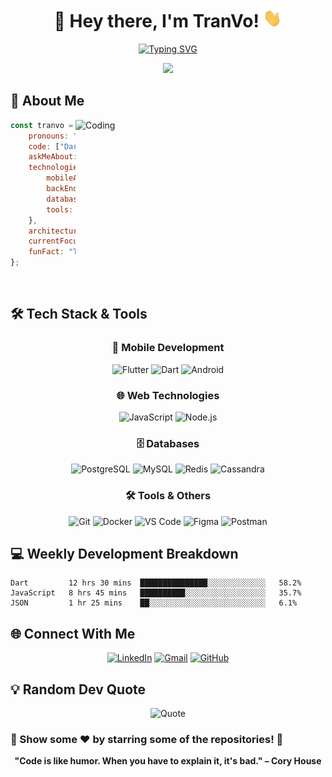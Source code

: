 # <div align="center">🚀 Hey there, I'm **TranVo**! <img src="https://raw.githubusercontent.com/ABSphreak/ABSphreak/master/gifs/Hi.gif" width="30px" height="30px"></div>

<div align="center">
  
[![Typing SVG](https://readme-typing-svg.demolab.com?font=Fira+Code&size=22&duration=3000&pause=1000&color=6366F1&center=true&vCenter=true&multiline=true&width=600&height=100&lines=Mobile+Developer+%F0%9F%93%B1;Creative+Problem+Solver+%E2%9A%A1;Building+Amazing+Apps+%F0%9F%9A%80)](https://git.io/typing-svg)

<img src="https://user-images.githubusercontent.com/73097560/115834477-dbab4500-a447-11eb-908a-139a6edaec5c.gif">

</div>

## 🎯 About Me

<img align="right" alt="Coding" width="400" src="https://cdn.dribbble.com/users/1162077/screenshots/3848914/programmer.gif">

```javascript
const tranvo = {
    pronouns: "she" | "her",
    code: ["Dart", "JavaScript"],
    askMeAbout: ["Flutter", "Mobile Dev", "Tech", "Photography"],
    technologies: {
        mobileApp: ["Flutter"],
        backEnd: ["Node.js", "Express"],
        database: ["PostgreSQL", "MySQL", "Redis", "Cassandra"],
        tools: ["Git", "VS Code", "Figma", "Postman"]
    },
    architecture: ["Serverless Architecture", "Progressive web applications", "Single page applications"],
    currentFocus: "Building scalable mobile applications",
    funFact: "There are two ways to write error-free programs; only the third one works"
};
```

<br>

## 🛠️ Tech Stack & Tools

<div align="center">

### 📱 Mobile Development
![Flutter](https://img.shields.io/badge/Flutter-02569B?style=for-the-badge&logo=flutter&logoColor=white)
![Dart](https://img.shields.io/badge/Dart-0175C2?style=for-the-badge&logo=dart&logoColor=white)
![Android](https://img.shields.io/badge/Android-3DDC84?style=for-the-badge&logo=android&logoColor=white)

### 🌐 Web Technologies  
![JavaScript](https://img.shields.io/badge/JavaScript-F7DF1E?style=for-the-badge&logo=javascript&logoColor=black)
![Node.js](https://img.shields.io/badge/Node.js-339933?style=for-the-badge&logo=node.js&logoColor=white)

### 🗄️ Databases
![PostgreSQL](https://img.shields.io/badge/PostgreSQL-316192?style=for-the-badge&logo=postgresql&logoColor=white)
![MySQL](https://img.shields.io/badge/MySQL-005C84?style=for-the-badge&logo=mysql&logoColor=white)
![Redis](https://img.shields.io/badge/Redis-DC382D?style=for-the-badge&logo=redis&logoColor=white)
![Cassandra](https://img.shields.io/badge/Cassandra-1287B1?style=for-the-badge&logo=apache-cassandra&logoColor=white)

### 🛠️ Tools & Others
![Git](https://img.shields.io/badge/Git-F05032?style=for-the-badge&logo=git&logoColor=white)
![Docker](https://img.shields.io/badge/Docker-2CA5E0?style=for-the-badge&logo=docker&logoColor=white)
![VS Code](https://img.shields.io/badge/VS_Code-0078D4?style=for-the-badge&logo=visual%20studio%20code&logoColor=white)
![Figma](https://img.shields.io/badge/Figma-F24E1E?style=for-the-badge&logo=figma&logoColor=white)
![Postman](https://img.shields.io/badge/Postman-FF6C37?style=for-the-badge&logo=postman&logoColor=white)

</div>


## 💻 Weekly Development Breakdown

<!--START_SECTION:waka-->
```text
Dart         12 hrs 30 mins  ███████████████░░░░░░░░░░░░░   58.2%
JavaScript   8 hrs 45 mins   ██████████░░░░░░░░░░░░░░░░░░   35.7%
JSON         1 hr 25 mins    ██░░░░░░░░░░░░░░░░░░░░░░░░░░   6.1%
```
<!--END_SECTION:waka-->

## 🌐 Connect With Me

<div align="center">
  
[![LinkedIn](https://img.shields.io/badge/LinkedIn-0077B5?style=for-the-badge&logo=linkedin&logoColor=white)](https://www.linkedin.com/in/tran-vo-79923b266/)
[![Gmail](https://img.shields.io/badge/Gmail-D14836?style=for-the-badge&logo=gmail&logoColor=white)](mailto:vongocbaotran754@gmail.com)
[![GitHub](https://img.shields.io/badge/GitHub-100000?style=for-the-badge&logo=github&logoColor=white)](https://github.com/btransemafor)

</div>

## 💡 Random Dev Quote
<div align="center">
  
![Quote](https://quotes-github-readme.vercel.app/api?type=horizontal&theme=tokyonight)

</div>

### 🌟 Show some ❤️ by starring some of the repositories! 🌟

<div align="center">
  
**"Code is like humor. When you have to explain it, it's bad." – Cory House**

</div>
